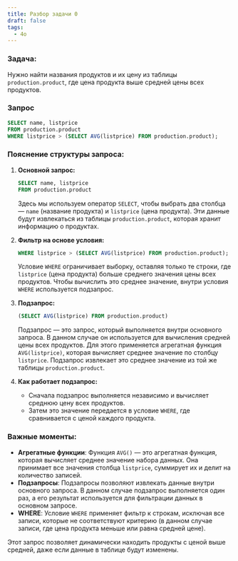 ```yaml
---
title: Разбор задачи 0
draft: false
tags:
  - 4o
---
```


### Задача:

Нужно найти названия продуктов и их цену из таблицы `production.product`, где цена продукта выше средней цены всех продуктов.

### Запрос

```sql
SELECT name, listprice
FROM production.product
WHERE listprice > (SELECT AVG(listprice) FROM production.product);
```

### Пояснение структуры запроса:

1. **Основной запрос:**

   ```sql
   SELECT name, listprice
   FROM production.product
   ```

   Здесь мы используем оператор `SELECT`, чтобы выбрать два столбца — `name` (название продукта) и `listprice` (цена продукта). Эти данные будут извлекаться из таблицы `production.product`, которая хранит информацию о продуктах.

2. **Фильтр на основе условия:**

   ```sql
   WHERE listprice > (SELECT AVG(listprice) FROM production.product);
   ```

   Условие `WHERE` ограничивает выборку, оставляя только те строки, где `listprice` (цена продукта) больше среднего значения цены всех продуктов. Чтобы вычислить это среднее значение, внутри условия `WHERE` используется подзапрос.

3. **Подзапрос:**

   ```sql
   (SELECT AVG(listprice) FROM production.product)
   ```

   Подзапрос — это запрос, который выполняется внутри основного запроса. В данном случае он используется для вычисления средней цены всех продуктов. Для этого применяется агрегатная функция `AVG(listprice)`, которая вычисляет среднее значение по столбцу `listprice`. Подзапрос извлекает это среднее значение из той же таблицы `production.product`.

4. **Как работает подзапрос:**
   - Сначала подзапрос выполняется независимо и вычисляет среднюю цену всех продуктов.
   - Затем это значение передается в условие `WHERE`, где сравнивается с ценой каждого продукта.

### Важные моменты:

- **Агрегатные функции**: Функция `AVG()` — это агрегатная функция, которая вычисляет среднее значение набора данных. Она принимает все значения столбца `listprice`, суммирует их и делит на количество записей.
- **Подзапросы**: Подзапросы позволяют извлекать данные внутри основного запроса. В данном случае подзапрос выполняется один раз, а его результат используется для фильтрации данных в основном запросе.
- **WHERE**: Условие `WHERE` применяет фильтр к строкам, исключая все записи, которые не соответствуют критерию (в данном случае записи, где цена продукта меньше или равна средней цене).

Этот запрос позволяет динамически находить продукты с ценой выше средней, даже если данные в таблице будут изменены.
